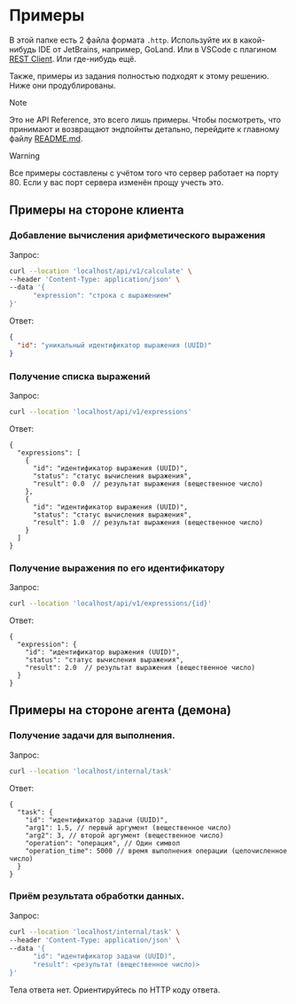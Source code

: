 # Примеры

В этой папке есть 2 файла формата `.http`.
Используйте их в какой-нибудь IDE от JetBrains, например, GoLand.
Или в VSCode с плагином [REST Client](https://marketplace.visualstudio.com/items?itemName=humao.rest-client).
Или где-нибудь ещё.

Также, примеры из задания полностью подходят к этому решению.
Ниже они продублированы.

> [!NOTE]
> Это не API Reference, это всего лишь примеры.
> Чтобы посмотреть, что принимают и возвращают эндпойнты детально, перейдите к главному файлу [README.md](../README.md).

> [!WARNING]
> Все примеры составлены с учётом того что сервер работает на порту 80.
> Если у вас порт сервера изменён прощу учесть это.

## Примеры на стороне клиента

### Добавление вычисления арифметического выражения

Запрос:

```bash
curl --location 'localhost/api/v1/calculate' \
--header 'Content-Type: application/json' \
--data '{
      "expression": "строка с выражением"
}'
```

Ответ:

```json
{
  "id": "уникальный идентификатор выражения (UUID)"
}
```

### Получение списка выражений

Запрос:

```bash
curl --location 'localhost/api/v1/expressions'
```

Ответ:

```json5
{
  "expressions": [
    {
      "id": "идентификатор выражения (UUID)",
      "status": "статус вычисления выражения",
      "result": 0.0  // результат выражения (вещественное число)
    },
    {
      "id": "идентификатор выражения (UUID)",
      "status": "статус вычисления выражения",
      "result": 1.0  // результат выражения (вещественное число)
    }
  ]
}
```

### Получение выражения по его идентификатору

Запрос:
```bash
curl --location 'localhost/api/v1/expressions/{id}'
```

Ответ:
```json5
{
  "expression": {
    "id": "идентификатор выражения (UUID)",
    "status": "статус вычисления выражения",
    "result": 2.0  // результат выражения (вещественное число)
  }
}
```

## Примеры на стороне агента (демона)

### Получение задачи для выполнения.

Запрос:
```bash
curl --location 'localhost/internal/task'
```

Ответ:
```json5
{
  "task": {
    "id": "идентификатор задачи (UUID)",
    "arg1": 1.5, // первый аргумент (вещественное число)
    "arg2": 3, // второй аргумент (вещественное число)
    "operation": "операция", // Один символ
    "operation_time": 5000 // время выполнения операции (целочисленное число)
  }
}
```

### Приём результата обработки данных.

Запрос:
```bash
curl --location 'localhost/internal/task' \
--header 'Content-Type: application/json' \
--data '{
      "id": "идентификатор задачи (UUID)",
      "result": <результат (вещественное число)>
}'
```

Тела ответа нет. Ориентируйтесь по HTTP коду ответа.
